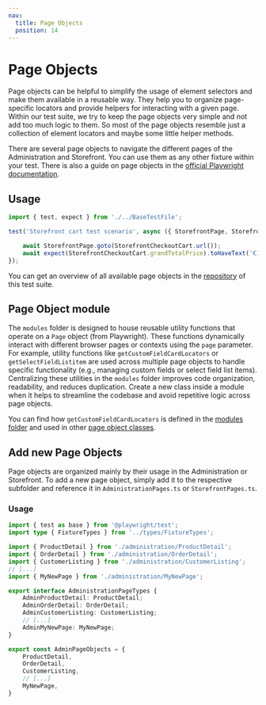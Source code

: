 ```yaml
---
nav:
  title: Page Objects
  position: 14
---
```


# Page Objects

Page objects can be helpful to simplify the usage of element selectors and make them available in a reusable way. They help you to organize page-specific locators and provide helpers for interacting with a given page. Within our test suite, we try to keep the page objects very simple and not add too much logic to them. So most of the page objects resemble just a collection of element locators and maybe some little helper methods.

There are several page objects to navigate the different pages of the Administration and Storefront. You can use them as any other fixture within your test. There is also a guide on page objects in the [official Playwright documentation](https://playwright.dev/docs/pom).

## Usage

```TypeScript
import { test, expect } from './../BaseTestFile';

test('Storefront cart test scenario', async ({ StorefrontPage, StorefrontCheckoutCart }) => {

    await StorefrontPage.goto(StorefrontCheckoutCart.url());
    await expect(StorefrontCheckoutCart.grandTotalPrice).toHaveText('€100.00*');
});
```

You can get an overview of all available page objects in the [repository](https://github.com/shopware/acceptance-test-suite/tree/trunk/src/page-objects) of this test suite.

## Page Object module

The `modules` folder is designed to house reusable utility functions that operate on a `Page` object (from Playwright). These functions dynamically interact with different browser pages or contexts using the `page` parameter.
For example, utility functions like `getCustomFieldCardLocators` or `getSelectFieldListitem` are used across multiple page objects to handle specific functionality (e.g., managing custom fields or select field list items). Centralizing these utilities in the `modules` folder improves code organization, readability, and reduces duplication.
Create a new class inside a module when it helps to streamline the codebase and avoid repetitive logic across page objects.

You can find how `getCustomFieldCardLocators` is defined in the [modules folder](https://github.com/shopware/acceptance-test-suite/blob/trunk/src/page-objects/administration/modules/CustomFieldCard.ts) and used in other [page object classes](https://github.com/shopware/acceptance-test-suite/blob/trunk/src/page-objects/administration/ProductDetail.ts).

## Add new Page Objects

Page objects are organized mainly by their usage in the Administration or Storefront. To add a new page object, simply add it to the respective subfolder and reference it in `AdministrationPages.ts` or `StorefrontPages.ts`.

### Usage

```TypeScript
import { test as base } from '@playwright/test';
import type { FixtureTypes } from '../types/FixtureTypes';

import { ProductDetail } from './administration/ProductDetail';
import { OrderDetail } from './administration/OrderDetail';
import { CustomerListing } from './administration/CustomerListing';
// [...]
import { MyNewPage } from './administration/MyNewPage';

export interface AdministrationPageTypes {
    AdminProductDetail: ProductDetail;
    AdminOrderDetail: OrderDetail;
    AdminCustomerListing: CustomerListing;
    // [...]
    AdminMyNewPage: MyNewPage;
}

export const AdminPageObjects = {
    ProductDetail,
    OrderDetail,
    CustomerListing,
    // [...]
    MyNewPage,
}
```
